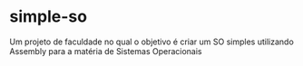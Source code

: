# simple-so
Um projeto de faculdade no qual o objetivo é criar um SO simples utilizando Assembly para a matéria de Sistemas Operacionais
